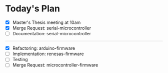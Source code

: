 # Today's Plan

- [x] Master's Thesis meeting at 10am
- [x] Merge Request: serial-microcontroller
- [ ] Documentation: serial-microcontroller
---
- [x] Refactoring: arduino-firmware
- [ ] Implementation: renesas-firmware
- [ ] Testing
- [ ] Merge Request: microcontroller-firmware